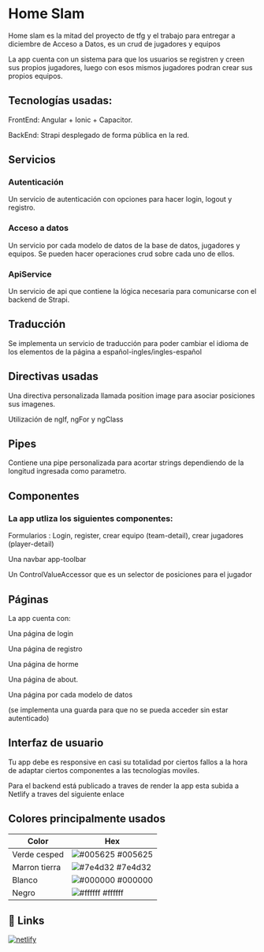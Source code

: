 # Home Slam

Home slam es la mitad del proyecto de tfg y el trabajo para entregar a diciembre de Acceso a Datos, es un crud de jugadores y equipos

La app cuenta con un sistema para que los usuarios se registren y creen sus propios jugadores, luego con esos mismos jugadores podran crear sus propios equipos.


## Tecnologías usadas:

FrontEnd: 
Angular + Ionic + Capacitor.

BackEnd:
Strapi desplegado de forma pública en la red.

## Servicios
### Autenticación

Un servicio de autenticación con opciones para hacer login, logout y registro.
### Acceso a datos
Un servicio por cada modelo de datos de la base de datos, jugadores y equipos. Se pueden hacer operaciones crud sobre cada uno de ellos.

### ApiService
Un servicio de api que contiene la lógica necesaria para comunicarse con el backend de Strapi.

## Traducción
Se implementa un servicio de traducción para poder cambiar el idioma de los elementos de la página a español-ingles/ingles-español

## Directivas usadas
Una directiva personalizada llamada position image para asociar posiciones sus imagenes.

Utilización de ngIf, ngFor y ngClass

## Pipes

Contiene una pipe personalizada para acortar strings dependiendo de la longitud ingresada como parametro.

## Componentes

### La app utliza los siguientes componentes:

Formularios : Login, register, crear equipo (team-detail), crear jugadores (player-detail)

Una navbar app-toolbar

Un ControlValueAccessor que es un selector de posiciones para el jugador

## Páginas

La app cuenta con:

Una página de login

Una página de registro

Una página de horme

Una página de about.

Una página por cada modelo de datos

(se implementa una guarda para que no se pueda acceder sin estar autenticado)

## Interfaz de usuario
Tu app debe es responsive en casi su totalidad por ciertos fallos a la hora de adaptar ciertos componentes a las tecnologías moviles.




Para el backend está publicado a traves de render la app esta subida a Netlify a traves del siguiente enlace

## Colores principalmente usados

| Color             | Hex                                                                |
| ----------------- | ------------------------------------------------------------------ |
| Verde cesped | ![#005625](https://via.placeholder.com/10/005625?text=+) #005625 |
| Marron tierra | ![#7e4d32](https://via.placeholder.com/10/7e4d32?text=+) #7e4d32 |
| Blanco | ![#000000](https://via.placeholder.com/10/000000?text=+) #000000 |
| Negro | ![#ffffff](https://via.placeholder.com/10/ffffff?text=+) #ffffff |


## 🔗 Links
[![netlify](https://images.crunchbase.com/image/upload/c_lpad,f_auto,q_auto:eco,dpr_1/qbmz3pgveogtv7np8zyu)](https://homeslam.netlify.app/)
